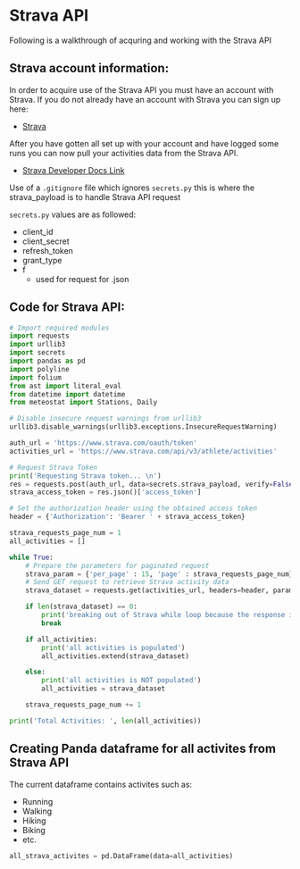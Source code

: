 # Strava API

Following is a walkthrough of acquring and working with the Strava API

## Strava account information:

In order to acquire use of the Strava API you must have an account with Strava. If you do not already have an account with Strava you can sign up here:

* [Strava](https://www.strava.com/ "Click Here!")

After you have gotten all set up with your account and have logged some runs you can now pull your activities data from the Strava API.

* [Strava Developer Docs Link](https://developers.strava.com/docs/reference/)

Use of a `.gitignore` file which ignores `secrets.py` this is where the strava_payload is to handle Strava API request

`secrets.py` values are as followed:

* client_id
* client_secret
* refresh_token
* grant_type
* f
  * used for request for .json

## Code for Strava API:

```python
# Import required modules
import requests
import urllib3
import secrets
import pandas as pd
import polyline
import folium
from ast import literal_eval
from datetime import datetime
from meteostat import Stations, Daily
```

```python
# Disable insecure request warnings from urllib3
urllib3.disable_warnings(urllib3.exceptions.InsecureRequestWarning)
```

```python
auth_url = 'https://www.strava.com/oauth/token'
activities_url = 'https://www.strava.com/api/v3/athlete/activities'

# Request Strava Token
print('Requesting Strava token... \n')
res = requests.post(auth_url, data=secrets.strava_payload, verify=False)
strava_access_token = res.json()['access_token']

# Set the authorization header using the obtained access token
header = {'Authorization': 'Bearer ' + strava_access_token}

strava_requests_page_num = 1
all_activities = []

while True:
    # Prepare the parameters for paginated request
    strava_param = {'per_page' : 15, 'page' : strava_requests_page_num}
    # Send GET request to retrieve Strava activity data
    strava_dataset = requests.get(activities_url, headers=header, params=strava_param).json()

    if len(strava_dataset) == 0:
        print('breaking out of Strava while loop because the response is zero, indicating no more activities.')
        break

    if all_activities:
        print('all activities is populated')
        all_activities.extend(strava_dataset)

    else:
        print('all activities is NOT populated')
        all_activities = strava_dataset

    strava_requests_page_num += 1

print('Total Activities: ', len(all_activities))
```

## Creating Panda dataframe for all activites from Strava API

The current dataframe contains activites such as:

* Running
* Walking
* Hiking
* Biking
* etc.

```python
all_strava_activites = pd.DataFrame(data=all_activities)
```
